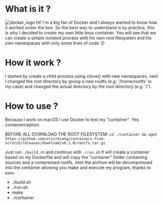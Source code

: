 # What is it ?

![docker_logo](https://avatars0.githubusercontent.com/u/5429470?s=200&v=4)
Hi! I'm a big fan of Docker and I always wanted to know how it worked under the box. So the best way to understand is by practice, this is why I decided to create my own little linux container.
You will see that we can create a simple isolated process with his own root filesystem and his own namespaces with only some lines of code :D 


# How it work ?
I started by create a child process using clone() with new namespaces, next I changed the root directory by giving a new rootfs (e.g: '/home/rootfs' in my case) and changed the actual directory by the root directory (e.g: '/').

# How to use ?
Because I work on macOS I use Docker to test my "container". Yes containerception.

BEFORE ALL DOWNLOAD THE ROOT FILESYSTEM:
`cd ./container && wget https://github.com/ericchiang/containers-from-scratch/releases/download/v0.1.0/rootfs.tar.gz`

Just run `./build.sh` and continue with `./run.sh`
It will create a container based on my Dockerfile and will copy the "container" folder containing sources and a compressed rootfs, next the archive will be decompressed into the container allowing you make and execute my program, thanks to `make`.

- ./build.sh
- ./run.sh
- make
- ./container